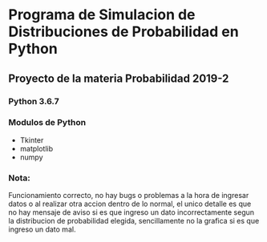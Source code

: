 # Programa de Simulacion de Distribuciones de Probabilidad en Python
## Proyecto de la materia Probabilidad 2019-2

### Python 3.6.7
### Modulos de Python
- Tkinter
- matplotlib
- numpy

### Nota:
Funcionamiento correcto, no hay bugs o problemas a la hora de ingresar datos o al realizar otra accion dentro de lo normal, el unico detalle es que no hay mensaje de aviso si es que ingreso un dato incorrectamente segun la distribucion de probabilidad elegida, sencillamente no la grafica si es que ingreso un dato mal.